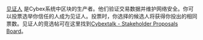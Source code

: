 [见证人](introduction/witness) 是Cybex系统中区块的生产者。他们验证交易数据并维护网络安全。你可以投票选举你信任的人成为见证人。投票时，你选择的候选人将获得你投出的相同票数。见证人的竞选帖可在这里找到[Cybextalk - Stakeholder Proposals Board](https://Cybextalk.org/index.php/board,75.0.html)。
